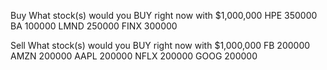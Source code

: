 Buy
What stock(s) would you BUY right now with $1,000,000
HPE 350000
BA 100000
LMND 250000
FINX 300000

Sell
What stock(s) would you BUY right now with $1,000,000
FB 200000
AMZN 200000
AAPL 200000
NFLX 200000
GOOG 200000
